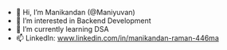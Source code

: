 - 👋 Hi, I’m Manikandan (@Maniyuvan)
- 👀 I’m interested in Backend Development
- 🌱 I’m currently learning DSA
- 📫 LinkedIn: www.linkedin.com/in/manikandan-raman-446ma

